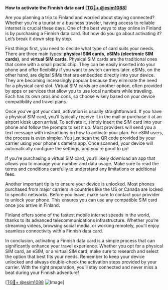 **How to activate the Finnish data card [[TG💪+ @esim1088](https://t.me/s/esim1088)]**

Are you planning a trip to Finland and worried about staying connected? Whether you're a tourist or a business traveler, having access to reliable internet is crucial these days. One of the best ways to stay online in Finland is by purchasing a Finnish data card. But how do you go about activating it? Let’s break it down step by step.

First things first, you need to decide what type of card suits your needs. There are three main types: **physical SIM cards**, **eSIMs (electronic SIM cards)**, and **virtual SIM cards**. Physical SIM cards are the traditional ones that come with a small plastic chip. They can be easily inserted into your phone and offer flexibility if you want to switch carriers later. eSIMs, on the other hand, are digital SIMs that are embedded directly into your device. They are becoming increasingly popular because they eliminate the need for a physical card slot. Virtual SIM cards are another option, often provided by apps or services that allow you to use local numbers while traveling. Each has its own pros and cons, so choose wisely based on your device compatibility and travel plans.

Once you’ve got your card, activation is usually straightforward. If you have a physical SIM card, you’ll typically receive it in the mail or purchase it at an airport kiosk upon arrival. To activate it, simply insert the SIM card into your phone and follow the prompts to set it up. Most providers will send you a text message with instructions on how to activate your plan. For eSIM users, the process is even simpler. You just scan the QR code provided by your carrier using your phone's camera app. Once scanned, your device will automatically configure the settings, and you’re good to go!

If you’re purchasing a virtual SIM card, you’ll likely download an app that allows you to manage your number and data usage. Make sure to read the terms and conditions carefully to understand any limitations or additional fees.

Another important tip is to ensure your device is unlocked. Most phones purchased from major carriers in countries like the US or Canada are locked to specific networks. Before you leave, make sure to contact your provider to unlock your phone. This ensures you can use any compatible SIM card once you arrive in Finland.

Finland offers some of the fastest mobile internet speeds in the world, thanks to its advanced telecommunications infrastructure. Whether you’re streaming videos, browsing social media, or working remotely, you’ll enjoy seamless connectivity with a Finnish data card.

In conclusion, activating a Finnish data card is a simple process that can significantly enhance your travel experience. Whether you opt for a physical SIM card, an eSIM, or a virtual SIM card, make sure to research and select the option that best fits your needs. Remember to keep your device unlocked and always double-check the activation steps provided by your carrier. With the right preparation, you’ll stay connected and never miss a beat during your Finnish adventure!

[[TG💪+ @esim1088](https://t.me/s/esim1088) ![Image](https://i.postimg.cc/Y0z9fWf4/image.png)]